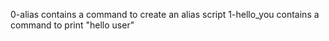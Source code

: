 0-alias contains a command to create an alias script
1-hello_you contains a command to print "hello user"
